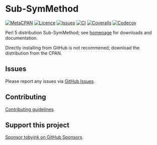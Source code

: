 # Sub-SymMethod

[![MetaCPAN](https://img.shields.io/cpan/v/Sub-SymMethod.svg)](https://metacpan.org/release/Sub-SymMethod)
[![Licence](https://img.shields.io/cpan/l/Sub-SymMethod)](https://metacpan.org/dist/Sub-SymMethod/source/LICENSE)
[![Issues](https://img.shields.io/github/issues/tobyink/p5-sub-symmethod)](https://github.com/tobyink/p5-sub-symmethod/issues)
[![CI](https://github.com/tobyink/p5-sub-symmethod/workflows/CI/badge.svg)](https://github.com/tobyink/p5-sub-symmethod/actions)
[![Coveralls](https://coveralls.io/repos/tobyink/p5-sub-symmethod/badge.svg?branch=master&amp;service=github)](https://coveralls.io/github/tobyink/p5-sub-symmethod)
[![Codecov](https://codecov.io/gh/tobyink/p5-sub-symmethod/branch/master/graph/badge.svg)](https://codecov.io/gh/tobyink/p5-sub-symmethod)

Perl 5 distribution Sub-SymMethod; see [homepage](https://metacpan.org/release/Sub-SymMethod)
for downloads and documentation.

Directly installing from GitHub is not recommened; download the distribution
from the CPAN.

## Issues

Please report any issues via [GitHub Issues](https://github.com/tobyink/p5-sub-symmethod/issues).

## Contributing

[Contributing guidelines](https://toby.ink/open-source/contributing/).

## Support this project

[Sponsor tobyink on GitHub Sponsors](https://github.com/sponsors/tobyink).

